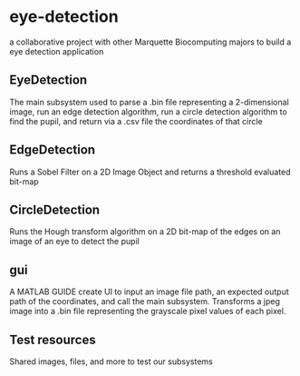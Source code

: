 # eye-detection
a collaborative project with other Marquette Biocomputing majors to build a eye detection application

## EyeDetection

The main subsystem used to parse a .bin file representing a 2-dimensional image, run an edge detection algorithm, run a circle detection algorithm to find the pupil, and return via a .csv file the coordinates of that circle

## EdgeDetection

Runs a Sobel Filter on a 2D Image Object and returns a threshold evaluated bit-map

## CircleDetection

Runs the Hough transform algorithm on a 2D bit-map of the edges on an image of an eye to detect the pupil

## gui

A MATLAB GUIDE create UI to input an image file path, an expected output path of the coordinates, and call the main subsystem. Transforms a jpeg image into a .bin file representing the grayscale pixel values of each pixel.

## Test resources

Shared images, files, and more to test our subsystems
